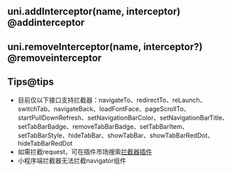 ## uni.addInterceptor(name, interceptor) @addinterceptor

<!-- UTSAPIJSON.addInterceptor.description -->

<!-- UTSAPIJSON.addInterceptor.compatibility -->

<!-- UTSAPIJSON.addInterceptor.param -->

<!-- UTSAPIJSON.addInterceptor.returnValue -->

<!-- UTSAPIJSON.addInterceptor.tutorial -->

## uni.removeInterceptor(name, interceptor?) @removeinterceptor

<!-- UTSAPIJSON.removeInterceptor.description -->

<!-- UTSAPIJSON.removeInterceptor.compatibility -->

<!-- UTSAPIJSON.removeInterceptor.param -->

<!-- UTSAPIJSON.removeInterceptor.returnValue -->

<!-- UTSAPIJSON.removeInterceptor.tutorial -->

<!-- UTSAPIJSON.interceptor.example -->

<!-- UTSAPIJSON.general_type.name -->

<!-- UTSAPIJSON.general_type.param -->

## Tips@tips

* 目前仅以下接口支持拦截器：navigateTo、redirectTo、reLaunch、switchTab、navigateBack、loadFontFace、pageScrollTo、startPullDownRefresh、setNavigationBarColor、setNavigationBarTitle、setTabBarBadge、removeTabBarBadge、setTabBarItem、setTabBarStyle、hideTabBar、showTabBar、showTabBarRedDot、hideTabBarRedDot
* 如需拦截request，可在插件市场搜索[拦截器插件](https://ext.dcloud.net.cn/search?q=%E6%8B%A6%E6%88%AA%E5%99%A8&uni-appx=1)
* 小程序端拦截器无法拦截navigator组件